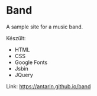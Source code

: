 # Band
A sample site for a music band.

Készült:

- HTML
- CSS
- Google Fonts
- Jsbin
- JQuery

Link: https://antarin.github.io/band
